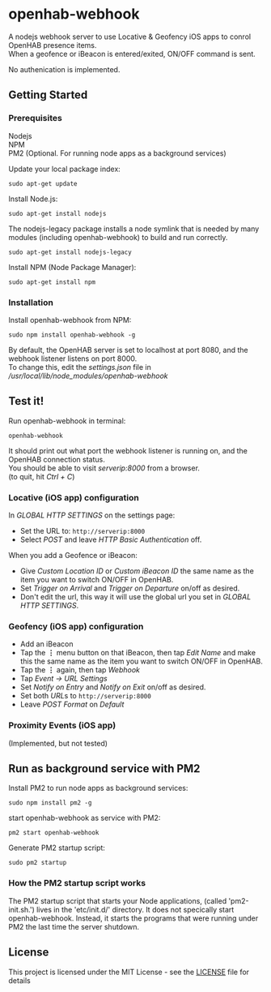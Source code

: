 # openhab-webhook
A nodejs webhook server to use Locative &amp; Geofency iOS apps to conrol OpenHAB presence items.<br>
When a geofence or iBeacon is entered/exited, ON/OFF command is sent.

No authenication is implemented.

## Getting Started
### Prerequisites
Nodejs  
NPM  
PM2 (Optional. For running node apps as a background services)

Update your local package index:
```
sudo apt-get update
```

Install Node.js:
```
sudo apt-get install nodejs
```

The nodejs-legacy package installs a node symlink that is needed by many modules (including openhab-webhook) to build and run correctly.
```
sudo apt-get install nodejs-legacy
```

Install NPM (Node Package Manager):
```
sudo apt-get install npm
```

### Installation
Install openhab-webhook from NPM:
```
sudo npm install openhab-webhook -g
```

By default, the OpenHAB server is set to localhost at port 8080, and the webhook listener listens on port 8000.<br>
To change this, edit the *settings.json* file in */usr/local/lib/node_modules/openhab-webhook*


## Test it!

Run openhab-webhook in terminal:
```
openhab-webhook
```
It should print out what port the webhook listener is running on, and the OpenHAB connection status.<br>
You should be able to visit *serverip:8000* from a browser.<br>
(to quit, hit *Ctrl + C*)

### Locative (iOS app) configuration
In *GLOBAL HTTP SETTINGS* on the settings page:
* Set the URL to: ```http://serverip:8000```
* Select *POST* and leave *HTTP Basic Authentication* off.

When you add a Geofence or iBeacon:
* Give *Custom Location ID* or *Custom iBeacon ID* the same name as the item you want to switch ON/OFF in OpenHAB.
* Set *Trigger on Arrival* and *Trigger on Departure* on/off as desired.
* Don't edit the url, this way it will use the global url you set in *GLOBAL HTTP SETTINGS*.

### Geofency (iOS app) configuration
* Add an iBeacon
* Tap the **&#8942;** menu button on that iBeacon, then tap *Edit Name* and make this the same name as the item you want to switch ON/OFF in OpenHAB.
* Tap the **&#8942;** again, then tap *Webhook*
* Tap *Event &#8594; URL Settings*
* Set *Notify on Entry* and *Notify on Exit* on/off as desired.
* Set both *URL*s to ```http://serverip:8000```
* Leave *POST Format* on *Default*

### Proximity Events (iOS app)
(Implemented, but not tested)


## Run as background service with PM2
Install PM2 to run node apps as background services:
```
sudo npm install pm2 -g
```
start openhab-webhook as service with PM2:
```
pm2 start openhab-webhook
```

Generate PM2 startup script:
```
sudo pm2 startup
```

### How the PM2 startup script works
The PM2 startup script that starts your Node applications, (called 'pm2-init.sh.') lives in the 'etc/init.d/' directory. It does not specically start openhab-webhook. Instead, it starts the programs that were running under PM2 the last time the server shutdown.

## License
This project is licensed under the MIT License - see the [LICENSE](LICENSE) file for details
